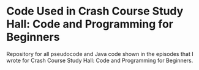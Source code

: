# Code Used in Crash Course Study Hall: Code and Programming for Beginners
Repository for all pseudocode and Java code shown in the episodes that I wrote for Crash Course Study Hall: Code and Programming for Beginners.